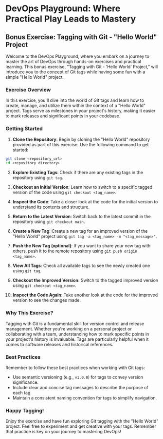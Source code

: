 # DevOps Playground: Where Practical Play Leads to Mastery

## Bonus Exercise: Tagging with Git - "Hello World" Project

Welcome to the DevOps Playground, where you embark on a journey to master the art of DevOps through hands-on exercises and practical learning. This bonus exercise, "Tagging with Git - 'Hello World' Project," will introduce you to the concept of Git tags while having some fun with a simple "Hello World" project.

### Exercise Overview

In this exercise, you'll dive into the world of Git tags and learn how to create, manage, and utilize them within the context of a "Hello World" project. Tags serve as milestones in your project's history, making it easier to mark releases and significant points in your codebase.

### Getting Started

1. **Clone the Repository**: Begin by cloning the "Hello World" repository provided as part of this exercise. Use the following command to get started:
```bash
git clone <repository_url>
cd <repository_directory>
```


2. **Explore Existing Tags**: Check if there are any existing tags in the repository using `git tag`.

3. **Checkout an Initial Version**: Learn how to switch to a specific tagged version of the code using `git checkout <tag_name>`.

4. **Inspect the Code**: Take a closer look at the code for the initial version to understand its contents and structure.

5. **Return to the Latest Version**: Switch back to the latest commit in the repository using `git checkout main`.

6. **Create a New Tag**: Create a new tag for an improved version of the "Hello World" project using `git tag -a <tag_name> -m "<tag_message>"`.

7. **Push the New Tag (optional)**: If you want to share your new tag with others, push it to the remote repository using `git push origin <tag_name>`.

8. **View All Tags**: Check all available tags to see the newly created one using `git tag`.

9. **Checkout the Improved Version**: Switch to the tagged improved version using `git checkout <tag_name>`.

10. **Inspect the Code Again**: Take another look at the code for the improved version to see the changes made.

### Why This Exercise?

Tagging with Git is a fundamental skill for version control and release management. Whether you're working on a personal project or collaborating with a team, understanding how to mark specific points in your project's history is invaluable. Tags are particularly helpful when it comes to software releases and historical references.

### Best Practices

Remember to follow these best practices when working with Git tags:

- Use semantic versioning (e.g., `v1.0.0`) for tags to convey version significance.
- Include clear and concise tag messages to describe the purpose of each tag.
- Maintain a consistent naming convention for tags to simplify navigation.

### Happy Tagging!

Enjoy the exercise and have fun exploring Git tagging with the "Hello World" project. Feel free to experiment and get creative with your tags. Remember that practice is key on your journey to mastering DevOps!
